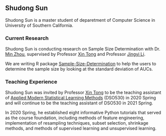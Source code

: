 ## Shudong Sun

Shudong Sun is a master student of deparetment of Computer Science in University of Southern California.


### Current Research

Shudong Sun is conducting research on Sample Size Determination with Dr. [Min Zhou](https://staff.uic.edu.cn/en/dst/1424-minzhou), supervised by Professor [Xin Tong](https://www.marshall.usc.edu/personnel/xin-tong) and Professor [Jingyi Li](https://bioscience.ucla.edu/faculty/jingyi-li).

We are writing R package [Sample-Size-Determination](https://github.com/ShudongSun/Sample-Size-Determination) to help the users to determine the sample size by looking at the standard deviation of AUCs.

<!-- For more details see [GitHub Flavored Markdown](https://guides.github.com/features/mastering-markdown/). -->

### Teaching Experience

Shudong Sun was invited by Professor [Xin Tong](https://www.marshall.usc.edu/personnel/xin-tong) to be the teaching assistant of [Applied Modern Statistical Learning Methods](https://classes.usc.edu/term-20201/course/dso-530/) (DSO530) in 2020 Spring and will continue to be the teaching assistant of DSO530 in 2021 Spring.

In 2020 Spring, he established eight informative Python tutorials that served as the course foundation, including methods of feature engineering, implementation of resampling techniques, subset selection,  shrinkage methods, and methods of supervised learning and unsupervised learning.



